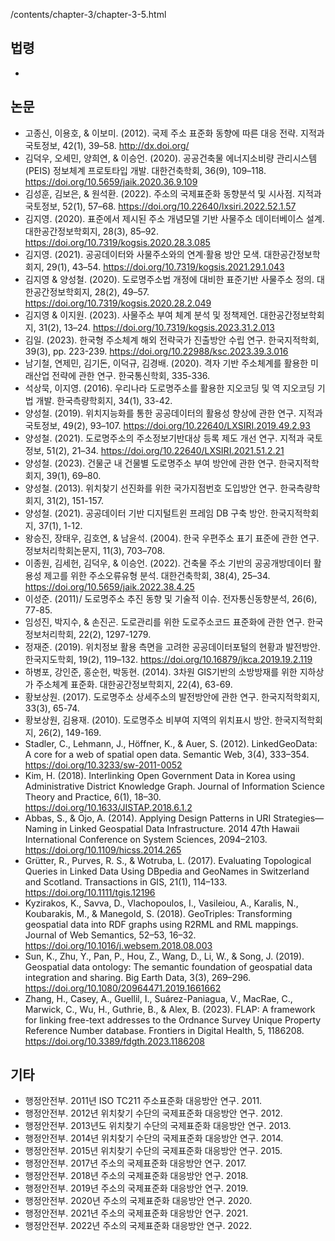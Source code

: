 /contents/chapter-3/chapter-3-5.html

## 법령

-

## 논문

- 고종신, 이용호, & 이보미. (2012). 국제 주소 표준화 동향에 따른 대응 전략. 지적과 국토정보, 42(1), 39–58. http://dx.doi.org/
- 김덕우, 오세민, 양희연, & 이승언. (2020). 공공건축물 에너지소비량 관리시스템(PEIS) 정보체계 프로토타입 개발. 대한건축학회, 36(9), 109–118. https://doi.org/10.5659/jaik.2020.36.9.109
- 김성훈, 김보은, & 원석환. (2022). 주소의 국제표준화 동향분석 및 시사점. 지적과 국토정보, 52(1), 57–68. https://doi.org/10.22640/lxsiri.2022.52.1.57
- 김지영. (2020). 표준에서 제시된 주소 개념모델 기반 사물주소 데이터베이스 설계. 대한공간정보학회지, 28(3), 85–92. https://doi.org/10.7319/kogsis.2020.28.3.085
- 김지영. (2021). 공공데이터와 사물주소와의 연계·활용 방안 모색. 대한공간정보학회지, 29(1), 43–54. https://doi.org/10.7319/kogsis.2021.29.1.043
- 김지영 & 양성철. (2020). 도로명주소법 개정에 대비한 표준기반 사물주소 정의. 대한공간정보학회지, 28(2), 49–57. https://doi.org/10.7319/kogsis.2020.28.2.049
- 김지영 & 이지원. (2023). 사물주소 부여 체계 분석 및 정책제언. 대한공간정보학회지, 31(2), 13–24. https://doi.org/10.7319/kogsis.2023.31.2.013
- 김일. (2023). 한국형 주소체계 해외 전략국가 진출방안 수립 연구. 한국지적학회, 39(3), pp. 223-239. https://doi.org/10.22988/ksc.2023.39.3.016
- 남기철, 연제민, 김기돈, 이덕규, 김경배. (2020). 격자 기반 주소체계를 활용한 미래산업 전략에 관한 연구. 한국통신학회, 335-336.
- 석상묵, 이지영. (2016). 우리나라 도로명주소를 활용한 지오코딩 및 역 지오코딩 기법 개발. 한국측량학회지, 34(1), 33-42.
- 양성철. (2019). 위치지능화를 통한 공공데이터의 활용성 향상에 관한 연구. 지적과 국토정보, 49(2), 93–107. https://doi.org/10.22640/LXSIRI.2019.49.2.93
- 양성철. (2021). 도로명주소의 주소정보기반대상 등록 제도 개선 연구. 지적과 국토정보, 51(2), 21–34. https://doi.org/10.22640/LXSIRI.2021.51.2.21
- 양성철. (2023). 건물군 내 건물별 도로명주소 부여 방안에 관한 연구. 한국지적학회지, 39(1), 69–80.
- 양성철. (2013). 위치찾기 선진화를 위한 국가지점번호 도입방안 연구. 한국측량학회지, 31(2), 151-157.
- 양성철. (2021). 공공데이터 기반 디지털트윈 프레임 DB 구축 방안. 한국지적학회지, 37(1), 1-12.
- 왕승진, 장태우, 김호연, & 남윤석. (2004). 한국 우편주소 표기 표준에 관한 연구. 정보처리학회논문지, 11(3), 703–708.
- 이종원, 김세헌, 김덕우, & 이승언. (2022). 건축물 주소 기반의 공공개방데이터 활용성 제고를 위한 주소오류유형 분석. 대한건축학회, 38(4), 25–34. https://doi.org/10.5659/jaik.2022.38.4.25
- 이성준. (2011)/ 도로명주소 추진 동향 및 기술적 이슈. 전자통신동향분석, 26(6), 77-85.
- 임성진, 박지수, & 손진곤. 도로관리를 위한 도로주소코드 표준화에 관한 연구. 한국정보처리학회, 22(2), 1297-1279.
- 정재준. (2019). 위치정보 활용 측면을 고려한 공공데이터포털의 현황과 발전방안. 한국지도학회, 19(2), 119–132. https://doi.org/10.16879/jkca.2019.19.2.119
- 하병포, 강인준, 홍순헌, 박동현. (2014). 3차원 GIS기반의 소방방재를 위한 지하상가 주소체계 표준화. 대한공간정보학회지, 22(4), 63-69.
- 황보상원. (2017). 도로명주소 상세주소의 발전방안에 관한 연구. 한국지적학회지, 33(3), 65-74.
- 황보상원, 김용재. (2010). 도로명주소 비부여 지역의 위치표시 방안. 한국지적학회지, 26(2), 149-169.
- Stadler, C., Lehmann, J., Höffner, K., & Auer, S. (2012). LinkedGeoData: A core for a web of spatial open data. Semantic Web, 3(4), 333–354. https://doi.org/10.3233/sw-2011-0052
- Kim, H. (2018). Interlinking Open Government Data in Korea using Administrative District Knowledge Graph. Journal of Information Science Theory and Practice, 6(1), 18–30. https://doi.org/10.1633/JISTAP.2018.6.1.2
- Abbas, S., & Ojo, A. (2014). Applying Design Patterns in URI Strategies—Naming in Linked Geospatial Data Infrastructure. 2014 47th Hawaii International Conference on System Sciences, 2094–2103. https://doi.org/10.1109/hicss.2014.265
- Grütter, R., Purves, R. S., & Wotruba, L. (2017). Evaluating Topological Queries in Linked Data Using DBpedia and GeoNames in Switzerland and Scotland. Transactions in GIS, 21(1), 114–133. https://doi.org/10.1111/tgis.12196
- Kyzirakos, K., Savva, D., Vlachopoulos, I., Vasileiou, A., Karalis, N., Koubarakis, M., & Manegold, S. (2018). GeoTriples: Transforming geospatial data into RDF graphs using R2RML and RML mappings. Journal of Web Semantics, 52–53, 16–32. https://doi.org/10.1016/j.websem.2018.08.003
- Sun, K., Zhu, Y., Pan, P., Hou, Z., Wang, D., Li, W., & Song, J. (2019). Geospatial data ontology: The semantic foundation of geospatial data integration and sharing. Big Earth Data, 3(3), 269–296. https://doi.org/10.1080/20964471.2019.1661662
- Zhang, H., Casey, A., Guellil, I., Suárez-Paniagua, V., MacRae, C., Marwick, C., Wu, H., Guthrie, B., & Alex, B. (2023). FLAP: A framework for linking free-text addresses to the Ordnance Survey Unique Property Reference Number database. Frontiers in Digital Health, 5, 1186208. https://doi.org/10.3389/fdgth.2023.1186208

## 기타

- 행정안전부. 2011년 ISO TC211 주소표준화 대응방안 연구. 2011.
- 행정안전부. 2012년 위치찾기 수단의 국제표준화 대응방안 연구. 2012.
- 행정안전부. 2013년도 위치찾기 수단의 국제표준화 대응방안 연구. 2013.
- 행정안전부. 2014년 위치찾기 수단의 국제표준화 대응방안 연구. 2014.
- 행정안전부. 2015년 위치찾기 수단의 국제표준화 대응방안 연구. 2015.
- 행정안전부. 2017년 주소의 국제표준화 대응방안 연구. 2017.
- 행정안전부. 2018년 주소의 국제표준화 대응방안 연구. 2018.
- 행정안전부. 2019년 주소의 국제표준화 대응방안 연구. 2019.
- 행정안전부. 2020년 주소의 국제표준화 대응방안 연구. 2020.
- 행정안전부. 2021년 주소의 국제표준화 대응방안 연구. 2021.
- 행정안전부. 2022년 주소의 국제표준화 대응방안 연구. 2022.
